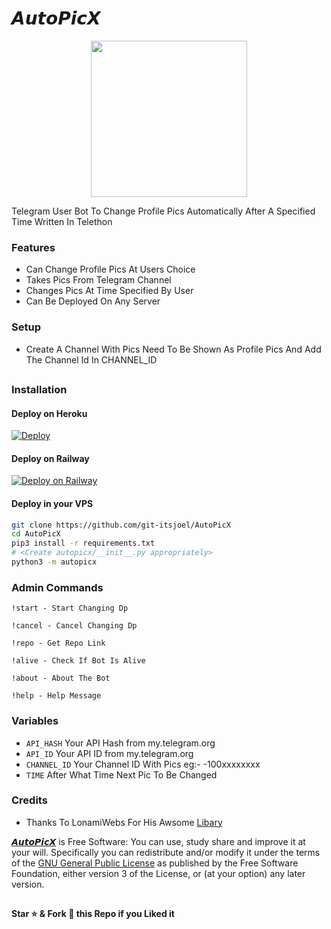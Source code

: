 # 𝘼𝙪𝙩𝙤𝙋𝙞𝙘𝙓

<p align="center">
  <a href="https://www.python.org">
    <img src="http://ForTheBadge.com/images/badges/made-with-python.svg" width ="250">
  </a>
  <br>
</p>


Telegram User Bot To Change Profile Pics Automatically After A Specified Time Written In Telethon

### Features
- Can Change Profile Pics At Users Choice
- Takes Pics From Telegram Channel
- Changes Pics At Time Specified By User
- Can Be Deployed On Any Server

### Setup

- Create A Channel With Pics Need To Be Shown As Profile Pics And Add The Channel Id In CHANNEL_ID 

##
### Installation
#### Deploy on Heroku

[![Deploy](https://www.herokucdn.com/deploy/button.svg)](https://heroku.com/deploy?template=https://github.com/TGxIRFAN/AutoPicX)</br>

#### Deploy on Railway
[![Deploy on Railway](https://railway.app/button.svg)](https://railway.app/template/WACW1t?referralCode=ZSWmf0)

#### Deploy in your VPS
````bash
git clone https://github.com/git-itsjoel/AutoPicX
cd AutoPicX
pip3 install -r requirements.txt
# <Create autopicx/__init__.py appropriately>
python3 -m autopicx
````

### Admin Commands

```
!start - Start Changing Dp

!cancel - Cancel Changing Dp

!repo - Get Repo Link

!alive - Check If Bot Is Alive

!about - About The Bot 

!help - Help Message 
```

### Variables

* `API_HASH` Your API Hash from my.telegram.org
* `API_ID` Your API ID from my.telegram.org
* `CHANNEL_ID` Your Channel ID With Pics eg:- -100xxxxxxxx
* `TIME` After What Time Next Pic To Be Changed 


### Credits

- Thanks To LonamiWebs For His Awsome [Libary](https://github.com/LonamiWebs/Telethon)


[𝘼𝙪𝙩𝙤𝙋𝙞𝙘𝙓](https://github.com/Cpflicks/Autopic) is Free Software: You can use, study share and improve it at your
will. Specifically you can redistribute and/or modify it under the terms of the
[GNU General Public License](https://www.gnu.org/licenses/gpl.html) as
published by the Free Software Foundation, either version 3 of the License, or
(at your option) any later version. 

##

   **Star ⭐ & Fork 🍴 this Repo if you Liked it**


